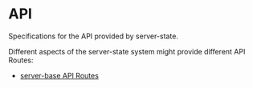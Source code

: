 # API

Specifications for the API provided by server-state.

Different aspects of the server-state system might provide different API Routes:

- [server-base API Routes](/api/server-base.md)
